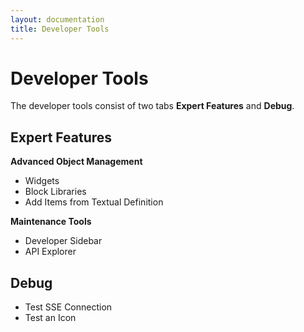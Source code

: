 ```yaml
---
layout: documentation
title: Developer Tools
---
```


# Developer Tools

The developer tools consist of two tabs **Expert Features** and **Debug**.

## Expert Features

**Advanced Object Management**

- Widgets
- Block Libraries
- Add Items from Textual Definition

**Maintenance Tools**

- Developer Sidebar
- API Explorer

## Debug

- Test SSE Connection
- Test an Icon
